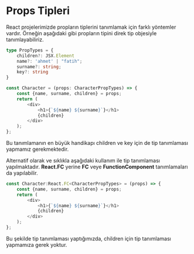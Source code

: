 # Props Tipleri

React projelerimizde propların tiplerini tanımlamak için farklı yöntemler vardır.  Örneğin aşağıdaki gibi propların tipini direk tip objesiyle tanımlayabiliriz.

```typescript
type PropTypes = {
    children?: JSX.Element
    name?: 'ahmet' | "fatih";
    surname?: string;
    key?: string
}

const Character = (props: CharacterPropTypes) => {
    const {name, surname, children} = props;
    return (
        <div>
            <h1>{`${name} ${surname}`}</h1>
            {children}
        </div>
    );
};
```

 Bu tanımlamanın en büyük handikapı children ve key için de tip tanımlaması yapmamız gerekmektedir. 

Alternatif olarak ve sıklıkla aşağıdaki kullanım ile tip tanımlaması yapılmaktadır. **React.FC** yerine **FC** veye **FunctionComponent** tanımlamaları da yapılabilir.

```typescript
const Character:React.FC<CharacterPropTypes> = (props) => {
    const {name, surname, children} = props;
    return (
        <div>
            <h1>{`${name} ${surname}`}</h1>
            {children}
        </div>
    );
};
```

 Bu şekilde tip tanımlaması yaptığımızda, children için tip tanımlaması yapmamıza gerek yoktur.

